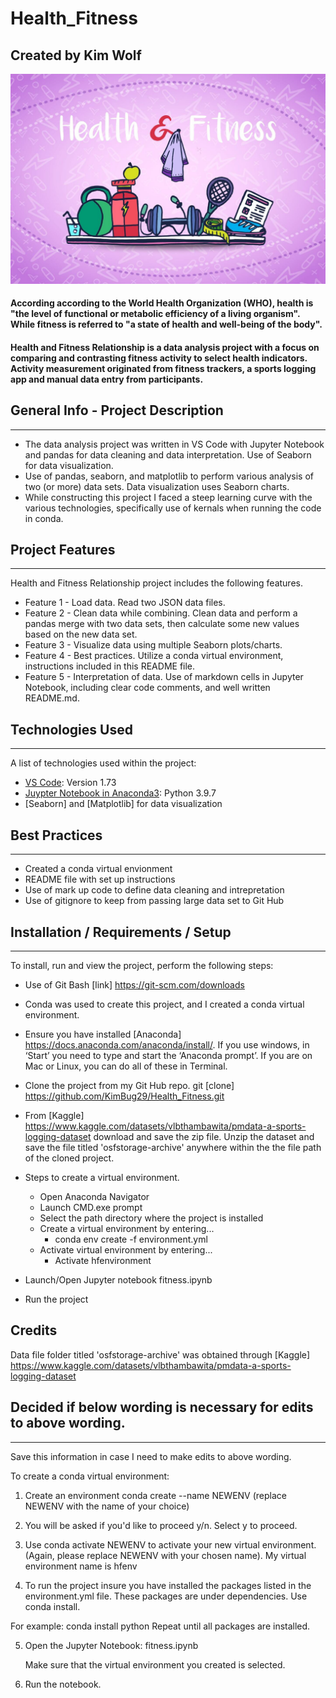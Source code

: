 # Health_Fitness

## Created by Kim Wolf

![Health & Fitness](/images/health-fitness-image.jpg)

#### According according to the World Health Organization (WHO), health is "the level of functional or metabolic efficiency of a living organism". While fitness is referred to "a state of health and well-being of the body".

#### Health and Fitness Relationship is a data analysis project with a focus on comparing and contrasting fitness activity to select health indicators. Activity measurement originated from fitness trackers, a sports logging app and manual data entry from participants.

## General Info - Project Description
***
 * The data analysis project was written in VS Code with Jupyter Notebook and pandas for data cleaning and data interpretation. Use of Seaborn for data visualization.  
 * Use of pandas, seaborn, and matplotlib to perform various analysis of two (or more) data sets. Data visualization uses Seaborn charts.
 * While constructing this project I faced a steep learning curve with the various technologies, specifically use of kernals when running the code in conda.

 ## Project Features
***
 Health and Fitness Relationship project includes the following features.

 * Feature 1 - Load data. Read two JSON data files. 
 * Feature 2 - Clean data while combining. Clean data and perform a pandas merge with two data sets, then calculate some new values based on the new data set.
 * Feature 3 - Visualize data using multiple Seaborn plots/charts.
 * Feature 4 - Best practices. Utilize a conda virtual environment, instructions included in this README file.
 * Feature 5 - Interpretation of data. Use of markdown cells in Jupyter Notebook, including clear code comments, and well written README.md. 

## Technologies Used   
***
A list of technologies used within the project:
* [VS Code](https://code.visualstudio.com/download): Version 1.73
* [Juypter Notebook in Anaconda3](https://www.anaconda.com/): Python 3.9.7   
* [Seaborn] and [Matplotlib] for data visualization

## Best Practices
***
* Created a conda virtual envionment
* README file with set up instructions
* Use of mark up code to define data cleaning and intrepretation
* Use of gitignore to keep from passing large data set to Git Hub

## Installation / Requirements / Setup 
***
To install, run and view the project, perform the following steps:

* Use of Git Bash [link] https://git-scm.com/downloads

* Conda was used to create this project, and I created a conda virtual environment. 

* Ensure you have installed [Anaconda] https://docs.anaconda.com/anaconda/install/. If you use windows, in ‘Start’ you need to type and start the ‘Anaconda prompt’. If you are on Mac or Linux, you can do all of these in Terminal.

* Clone the project from my Git Hub repo. git [clone] https://github.com/KimBug29/Health_Fitness.git

* From [Kaggle] https://www.kaggle.com/datasets/vlbthambawita/pmdata-a-sports-logging-dataset download and save the zip file.  Unzip the dataset and save the file titled 'osfstorage-archive' anywhere within the the file path of the cloned project.

* Steps to create a virtual environment. 
    * Open Anaconda Navigator
    * Launch CMD.exe prompt
    * Select the path directory where the project is installed
    * Create a virtual environment by entering...
        * conda env create -f environment.yml
    * Activate virtual environment by entering...
        * Activate hfenvironment
    
* Launch/Open Jupyter notebook fitness.ipynb

* Run the project 

## Credits

Data file folder titled 'osfstorage-archive' was obtained through [Kaggle] https://www.kaggle.com/datasets/vlbthambawita/pmdata-a-sports-logging-dataset 

## Decided if below wording is necessary for edits to above wording.
***
Save this information in case I need to make edits to above wording.

To create a conda virtual environment:
1. Create an environment 
    conda create --name NEWENV (replace NEWENV with the name of your choice)

2. You will be asked if you'd like to proceed y/n. Select  y to proceed.

3. Use conda activate NEWENV to activate your new virtual environment. (Again, please replace NEWENV with your chosen name). My virtual environment name is hfenv

4. To run the project insure you have installed the packages listed in the environment.yml file. These packages are under dependencies. Use conda install.

For example: conda install python
Repeat until all packages are installed.

5. Open the Jupyter Notebook: fitness.ipynb

    Make sure that the virtual environment you created is selected.

6. Run the notebook.
